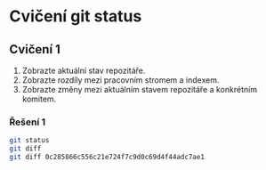 # Cvičení git status

## Cvičení 1

1. Zobrazte aktuální stav repozitáře.
2. Zobrazte rozdíly mezi pracovním stromem a indexem.
3. Zobrazte změny mezi aktuálním stavem repozitáře a konkrétním komitem.

### Řešení 1

```bash
git status
git diff
git diff 0c285866c556c21e724f7c9d0c69d4f44adc7ae1
```
